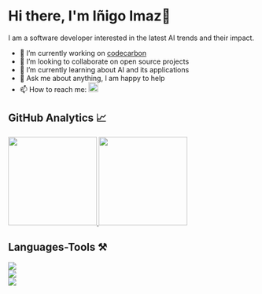 # Hi there, I'm Iñigo Imaz👋

I am a software developer interested in the latest AI trends and their impact.</p>

- 🔭 I’m currently working on [codecarbon](https://github.com/mlco2/codecarbon)
- 👯 I’m looking to collaborate on open source projects
- 🌱 I’m currently learning about AI and its applications
- 💬 Ask me about anything, I am happy to help
- 📫 How to reach me:
  <a href="https://www.linkedin.com/in/inigo-imaz-chacon">
  <img height="20em" src="https://img.shields.io/badge/LinkedIn-0077B5?logo=linkedin&logoColor=white"/>
  </a>

## GitHub Analytics 📈

<p align="left">
<a href="https://github.com/inimaz">
<img height="180em" src="https://github-readme-stats-delta-ten-37.vercel.app/api/top-langs/?username=inimaz&layout=donut&theme=algolia&hide=Jupyter%20Notebook,html,scss"/>
</a>
<a href="https://github.com/inimaz">
<img height="180em" src="https://github-readme-stats-delta-ten-37.vercel.app/api?username=inimaz&show_icons=true&theme=algolia"/>
</a>
</p>

## Languages-Tools ⚒️

<div align="left">
    <img src="https://skillicons.dev/icons?i=nodejs,python,javascript,typescript,react" />
    <br>
    <img src="https://skillicons.dev/icons?i=docker,terraform,kubernetes,jenkins,github,gitlab,git" />
    <br>
    <img src="https://skillicons.dev/icons?i=mongodb,postgres,rabbitmq,redis" />
    <br>
</div>
